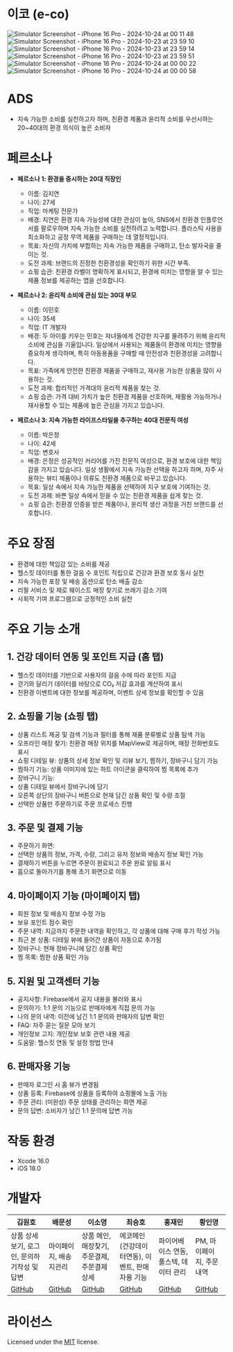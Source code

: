 # 이코 (e-co)
![Simulator Screenshot - iPhone 16 Pro - 2024-10-24 at 00 11 48](https://github.com/user-attachments/assets/ab16c023-f520-4f9b-9c91-a82230bc5ea0)
![Simulator Screenshot - iPhone 16 Pro - 2024-10-23 at 23 59 10](https://github.com/user-attachments/assets/d4771e5b-f87c-45f3-9b05-21b65e187f5b)
![Simulator Screenshot - iPhone 16 Pro - 2024-10-23 at 23 59 14](https://github.com/user-attachments/assets/5e488117-8f26-44f7-88c5-4eec8027165c)
![Simulator Screenshot - iPhone 16 Pro - 2024-10-23 at 23 59 51](https://github.com/user-attachments/assets/4489f7f9-6300-4470-b270-b78338d47f1d)
![Simulator Screenshot - iPhone 16 Pro - 2024-10-24 at 00 00 22](https://github.com/user-attachments/assets/acbe10c1-fca7-45a2-8d5d-906c2925665a)
![Simulator Screenshot - iPhone 16 Pro - 2024-10-24 at 00 00 58](https://github.com/user-attachments/assets/19bf6ab5-fad5-447c-8e69-5df88b7c5318)



# ADS
- 지속 가능한 소비를 실천하고자 하며, 친환경 제품과 윤리적 소비를 우선시하는 20~40대의 환경 의식이 높은 소비자

# 페르소나

- **페르소나 1: 환경을 중시하는 20대 직장인**

  - 이름: 김지연
  - 나이: 27세
  - 직업: 마케팅 전문가
  - 배경: 지연은 환경 지속 가능성에 대한 관심이 높아, SNS에서 친환경 인플루언서를 팔로우하며 지속 가능한 소비를 실천하려고 노력합니다. 플라스틱 사용을 최소화하고 공정 무역 제품을 구매하는 데 열정적입니다.
  - 목표: 자신의 가치에 부합하는 지속 가능한 제품을 구매하고, 탄소 발자국을 줄이는 것.
  - 도전 과제: 브랜드의 진정한 친환경성을 확인하기 위한 시간 부족.
  - 쇼핑 습관: 친환경 라벨이 명확하게 표시되고, 환경에 미치는 영향을 알 수 있는 제품 정보를 제공하는 앱을 선호합니다.

- **페르소나 2: 윤리적 소비에 관심 있는 30대 부모**

  - 이름: 이민호
  - 나이: 35세
  - 직업: IT 개발자
  - 배경: 두 아이를 키우는 민호는 자녀들에게 건강한 지구를 물려주기 위해 윤리적 소비에 관심을 기울입니다. 일상에서 사용되는 제품들이 환경에 미치는 영향을 중요하게 생각하며, 특히 아동용품을 구매할 때 안전성과 친환경성을 고려합니다.
  - 목표: 가족에게 안전한 친환경 제품을 구매하고, 재사용 가능한 상품을 많이 사용하는 것.
  - 도전 과제: 합리적인 가격대의 윤리적 제품을 찾는 것.
  - 쇼핑 습관: 가격 대비 가치가 높은 친환경 제품을 선호하며, 재활용 가능하거나 재사용할 수 있는 제품에 높은 관심을 가지고 있습니다.

- **페르소나 3: 지속 가능한 라이프스타일을 추구하는 40대 전문직 여성**

  - 이름: 박은정
  - 나이: 42세
  - 직업: 변호사
  - 배경: 은정은 성공적인 커리어를 가진 전문직 여성으로, 환경 보호에 대한 책임감을 가지고 있습니다. 일상 생활에서 지속 가능한 선택을 하고자 하며, 자주 사용하는 뷰티 제품이나 의류도 친환경 제품으로 바꾸고 있습니다.
  - 목표: 일상 속에서 지속 가능한 제품을 선택하여 지구 보호에 기여하는 것.
  - 도전 과제: 바쁜 일상 속에서 믿을 수 있는 친환경 제품을 쉽게 찾는 것.
  - 쇼핑 습관: 친환경 인증을 받은 제품이나, 윤리적 생산 과정을 거친 브랜드를 선호합니다.
 
# 주요 장점
- 환경에 대한 책임감 있는 소비를 제공
- 헬스킷 데이터를 통한 걸음 수 포인트 적립으로 건강과 환경 보호 동시 실천
- 지속 가능한 포장 및 배송 옵션으로 탄소 배출 감소 
- 리필 서비스 및 제로 웨이스트 매장 찾기로 쓰래기 감소 기여
- 사회적 기여 프로그램으로 긍정적인 소비 실천

# 주요 기능 소개
## 1. 건강 데이터 연동 및 포인트 지급 (홈 탭)
- 헬스킷 데이터를 기반으로 사용자의 걸음 수에 따라 포인트 지급
-	걷기와 달리기 데이터를 바탕으로 CO₂ 저감 효과를 계산하여 표시
-	친환경 이벤트에 대한 정보를 제공하며, 이벤트 상세 정보를 확인할 수 있음

## 2. 쇼핑몰 기능 (쇼핑 탭)

-	상품 리스트 제공 및 검색 기능과 필터를 통해 제품 분류별로 상품 탐색 가능
-	오프라인 매장 찾기: 친환경 매장 위치를 MapView로 제공하며, 매장 전화번호도 표시
-	쇼핑 디테일 뷰: 상품의 상세 정보 확인 및 리뷰 보기, 찜하기, 장바구니 담기 가능
-	찜하기 기능: 상품 이미지에 있는 하트 아이콘을 클릭하여 찜 목록에 추가
-	장바구니 기능:
-	상품 디테일 뷰에서 장바구니에 담기
-	오른쪽 상단의 장바구니 버튼으로 현재 담긴 상품 확인 및 수량 조절
-	선택한 상품만 주문하기로 주문 프로세스 진행

## 3. 주문 및 결제 기능

-	주문하기 화면:
-	선택한 상품의 정보, 가격, 수량, 그리고 유저 정보와 배송지 정보 확인 가능
-	결제하기 버튼을 누르면 주문이 완료되고 주문 완료 알림 표시
-	홈으로 돌아가기를 통해 초기 화면으로 이동

## 4. 마이페이지 기능 (마이페이지 탭)

-	회원 정보 및 배송지 정보 수정 가능
-	보유 포인트 점수 확인
-	주문 내역: 지금까지 주문한 내역을 확인하고, 각 상품에 대해 구매 후기 작성 가능
-	최근 본 상품: 디테일 뷰에 들어간 상품이 자동으로 추가됨
-	장바구니: 현재 장바구니에 담긴 상품 확인
-	찜 목록: 찜한 상품 확인 가능

## 5. 지원 및 고객센터 기능

-	공지사항: Firebase에서 공지 내용을 불러와 표시
-	문의하기: 1:1 문의 기능으로 판매자에게 직접 문의 가능
-	나의 문의 내역: 이전에 남긴 1:1 문의와 판매자의 답변 확인
-	FAQ: 자주 묻는 질문 모아 보기
-	개인정보 고지: 개인정보 보호 관련 내용 제공
-	도움말: 헬스킷 연동 및 설정 방법 안내

## 6. 판매자용 기능

-	판매자 로그인 시 홈 뷰가 변경됨
-	상품 등록: Firebase에 상품을 등록하여 쇼핑몰에 노출 가능
-	주문 관리: (미완성) 주문 상태를 관리하는 화면 제공
-	문의 답변: 소비자가 남긴 1:1 문의에 답변 가능

# 작동 환경
- Xcode 16.0
- iOS 18.0

# 개발자

| 김원호 | 배문성 | 이소영 | 최승호 | 홍재민 | 황인영 |
| --- | --- | --- | --- | --- | --- |
| 상품 상세보기, 로그인, 문의하기작성 및 답변 | 마이페이지, 배송지관리 | 상품 메인, 매장찾기, 주문결제, 주문결제상세 | 에코메인(건강데이터연동), 이벤트, 판매자용 기능 | 파이어베이스 연동, 풀스텍, 데이터 관리 | PM, 마이페이지, 주문내역 |
| [GitHub](https://github.com/KimLips) | [GitHub](https://github.com/ActDine) | [GitHub](https://github.com/Leesooooyoung) | [GitHub](https://github.com/sts06017) | [GitHub](https://github.com/IUCyH) | [GitHub](https://github.com/InyoungTechit) |

# 라이선스
Licensed under the [MIT](LICENSE) license.
